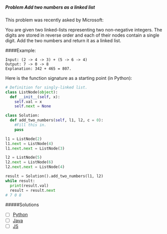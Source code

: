 ##### Problem  Add two numbers as a linked list

This problem was recently asked by Microsoft:

You are given two linked-lists representing two non-negative integers. The digits are stored in reverse order and each of their nodes contain a single digit. Add the two numbers and return it as a linked list.

####Example:
```
Input: (2 -> 4 -> 3) + (5 -> 6 -> 4)
Output: 7 -> 0 -> 8
Explanation: 342 + 465 = 807.
```
Here is the function signature as a starting point (in Python):
```python
# Definition for singly-linked list.
class ListNode(object):
  def __init__(self, x):
    self.val = x
    self.next = None

class Solution:
  def add_two_numbers(self, l1, l2, c = 0):
    #Fill this in.
    pass

l1 = ListNode(2)
l1.next = ListNode(4)
l1.next.next = ListNode(3)

l2 = ListNode(5)
l2.next = ListNode(6)
l2.next.next = ListNode(4)

result = Solution().add_two_numbers(l1, l2)
while result:
  print(result.val)
  result = result.next
# 7 0 8
```
#####Solutions
* [ ] [Python]()
* [ ] [Java]()
* [ ] [JS]()